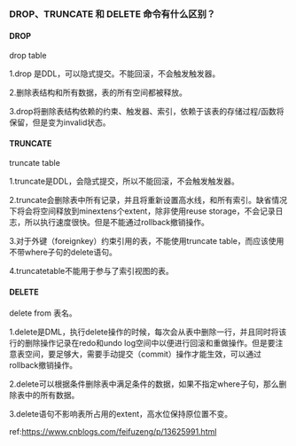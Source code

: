 ### DROP、TRUNCATE 和 DELETE 命令有什么区别？

#### DROP

drop table

1.drop 是DDL，可以隐式提交。不能回滚，不会触发触发器。

2.删除表结构和所有数据，表的所有空间都被释放。

3.drop将删除表结构依赖的约束、触发器、索引，依赖于该表的存储过程/函数将保留，但是变为invalid状态。

#### TRUNCATE

truncate table

1.truncate是DDL，会隐式提交，所以不能回滚，不会触发触发器。

2.truncate会删除表中所有记录，并且将重新设置高水线，和所有索引。缺省情况下将会将空间释放到minextens个extent，除非使用reuse storage，不会记录日志，所以执行速度很快。但是不能通过rollback撤销操作。

3.对于外键（foreignkey）约束引用的表，不能使用truncate table，而应该使用不带where子句的delete语句。

4.truncatetable不能用于参与了索引视图的表。

#### DELETE

delete from 表名。

1.delete是DML，执行delete操作的时候，每次会从表中删除一行，并且同时将该行的删除操作记录在redo和undo log空间中以便进行回滚和重做操作。但是要注意表空间，要足够大，需要手动提交（commit）操作才能生效，可以通过rollback撤销操作。

2.delete可以根据条件删除表中满足条件的数据，如果不指定where子句，那么删除表中的所有数据。

3.delete语句不影响表所占用的extent，高水位保持原位置不变。



ref:https://www.cnblogs.com/feifuzeng/p/13625991.html